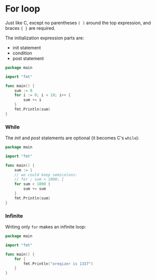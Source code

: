 # For loop

Just like C, except no parentheses `( )` around the top expression, and braces `{ }` are required.

The initialization expression parts are:

* init statement
* condition
* post statement

```go
package main

import "fmt"

func main() {
	sum := 0
	for i := 0; i < 10; i++ {
		sum += i
	}
	fmt.Println(sum)
}
```

### While

The *init* and *post* statements are optional (it becomes C's `while`):

```go
package main

import "fmt"

func main() {
	sum := 1
    // we could keep semicolons:
    // for ; sum < 1000; {
	for sum < 1000 {
		sum += sum
	}
	fmt.Println(sum)
}
```

### Infinite

Writing only `for` makes an infinite loop:

```go
package main

import "fmt"

func main() {
	for {
        fmt.Println("oreqizer is 1337")
	}
}
```
